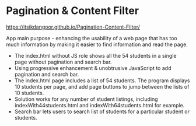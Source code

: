 # Pagination & Content Filter

 https://itsikdangoor.github.io/Pagination-Content-Filter/
 
App main purpose - enhancing the usability of a web page that has too much information by making it easier to find information and read the page.
- The index.html without JS role shows all the 54 students in a single page without pagination and search bar. 
- Using progressive enhancement & unobtrusive JavaScript to add pagination and search bar.
- The index.html page includes a list of 54 students. The program displays 10 students per page, and add page buttons to jump between the lists of 10 students.
- Solution works for any number of student listings, including indexWith44students.html and indexWith64students.html for example.
- Search bar lets users to search list of students for a particular student or students.

